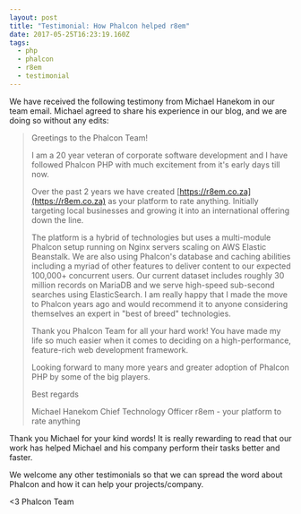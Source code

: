 ```yaml
---
layout: post
title: "Testimonial: How Phalcon helped r8em"
date: 2017-05-25T16:23:19.160Z
tags: 
  - php
  - phalcon
  - r8em
  - testimonial
---
```


We have received the following testimony from Michael Hanekom in our team email. Michael agreed to share his experience in our blog, and we are doing so without any edits:

<!--more-->
> Greetings to the Phalcon Team!
> 
> I am a 20 year veteran of corporate software development and I have followed Phalcon PHP with much excitement from it's early days till now.
> 
> Over the past 2 years we have created [https://r8em.co.za](https://r8em.co.za) as your platform to rate anything. Initially targeting local businesses and growing it into an international offering down the line.
> 
> The platform is a hybrid of technologies but uses a multi-module Phalcon setup running on Nginx servers scaling on AWS Elastic Beanstalk. We are also using Phalcon's database and caching abilities including a myriad of other features to deliver content to our expected 100,000+ concurrent users. Our current dataset includes roughly 30 million records on MariaDB and we serve high-speed sub-second searches using ElasticSearch. I am really happy that I made the move to Phalcon years ago and would recommend it to anyone considering themselves an expert in "best of breed" technologies.
> 
> Thank you Phalcon Team for all your hard work! You have made my life so much easier when it comes to deciding on a high-performance, feature-rich web development framework.
> 
> Looking forward to many more years and greater adoption of Phalcon PHP by some of the big players.
> 
> Best regards
> 
> Michael Hanekom
> Chief Technology Officer
> r8em - your platform to rate anything 

Thank you Michael for your kind words! It is really rewarding to read that our work has helped Michael and his company perform their tasks better and faster.

We welcome any other testimonials so that we can spread the word about Phalcon and how it can help your projects/company.


<3 Phalcon Team